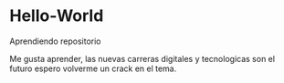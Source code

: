 # Hello-World

Aprendiendo repositorio

Me gusta aprender, las nuevas carreras digitales y tecnologicas son el futuro espero volverme un crack en el tema.
